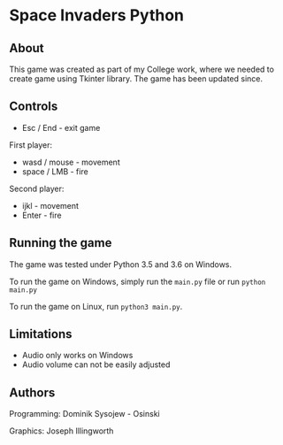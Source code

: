 # Space Invaders Python

## About

This game was created as part of my College work, where we needed to create game using Tkinter library. The game has been updated since.

## Controls

 - Esc / End - exit game

First player:
 - wasd / mouse - movement
 - space / LMB - fire

Second player:
 - ijkl - movement
 - Enter - fire

## Running the game

The game was tested under Python 3.5 and 3.6 on Windows.

To run the game on Windows, simply run the `main.py` file or run `python main.py`

To run the game on Linux, run `python3 main.py`. 

## Limitations

 - Audio only works on Windows
 - Audio volume can not be easily adjusted

## Authors
Programming: Dominik Sysojew - Osinski

Graphics: Joseph Illingworth